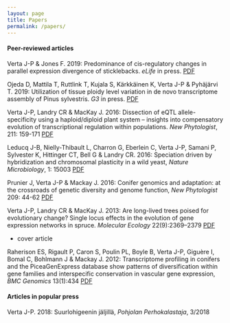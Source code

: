 ```yaml
---
layout: page
title: Papers
permalink: /papers/
---
```


#### Peer-reviewed articles

Verta J-P & Jones F. 2019: Predominance of cis-regulatory changes in parallel expression divergence of sticklebacks. *eLife* in press. [PDF](https://www.biorxiv.org/content/10.1101/412932v2)

Ojeda D, Mattila T, Ruttlink T, Kujala S, Kärkkäinen K, Verta J-P & Pyhäjärvi T. 2019: Utilization of tissue ploidy level variation in de novo transcriptome assembly of Pinus sylvestris. *G3* in press. [PDF](https://www.biorxiv.org/content/10.1101/495689v1.abstract)

Verta J-P, Landry CR & MacKay J. 2016: Dissection of eQTL allele-specificity using a haploid/diploid plant system – insights into compensatory evolution of transcriptional regulation within populations. *New Phytologist*, 211: 159-171 [PDF](https://nph.onlinelibrary.wiley.com/doi/full/10.1111/nph.13888)

Leducq J-B, Nielly-Thibault L, Charron G, Eberlein C, Verta J-P, Samani P, Sylvester K, Hittinger CT, Bell G & Landry CR. 2016: Speciation driven by hybridization and chromosomal plasticity in a wild yeast, *Nature Microbiology*, 1: 15003 [PDF](https://www.nature.com/articles/nmicrobiol20153)

Prunier J, Verta J-P & Mackay J. 2016: Conifer genomics and adaptation: at the crossroads of genetic diversity and genome function, *New Phytologist* 209: 44-62 [PDF](https://nph.onlinelibrary.wiley.com/doi/pdf/10.1111/nph.13565)

Verta J-P, Landry CR & MacKay J. 2013: Are long-lived trees poised for evolutionary change? Single locus effects in the evolution of gene expression networks in spruce. *Molecular Ecology* 22(9):2369–2379 [PDF](https://onlinelibrary.wiley.com/doi/full/10.1111/mec.12189)
* cover article

Raherison ES, Rigault P, Caron S, Poulin PL, Boyle B, Verta J-P, Giguère I, Bomal C, Bohlmann J & Mackay J. 2012: Transcriptome profiling in conifers and the PiceaGenExpress database show patterns of diversification within gene families and interspecific conservation in vascular gene expression, *BMC Genomics* 13(1):434 [PDF](https://bmcgenomics.biomedcentral.com/articles/10.1186/1471-2164-13-434)

#### Articles in popular press

Verta J-P. 2018: Suurlohigeenin jäljillä, *Pohjolan Perhokalastaja*, 3/2018
